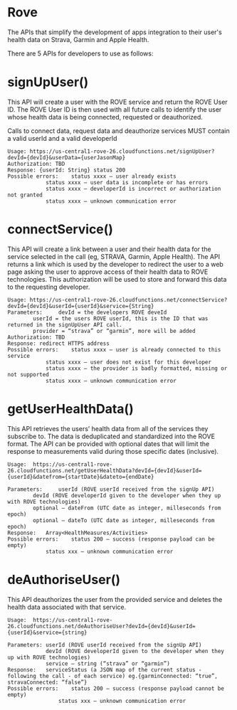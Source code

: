 # Rove
The APIs that simplify the development of apps integration to their user's health data on Strava, Garmin and Apple Health.

There are 5 APIs for developers to use as follows:

# signUpUser()

This API will create a user with the ROVE service and return the ROVE User ID.  The ROVE User ID is then used with all future calls to identify the user whose health data is being connected, requested or deauthorized.

Calls to connect data, request data and deauthorize services MUST contain a valid userId and a valid developerId 

	Usage: https://us-central1-rove-26.cloudfunctions.net/signUpUser?devId={devId}&userData={userJasonMap}
	Authorization: TBD
	Response: {userId: String} status 200
	Possible errors: 	status xxxx – user already exists
				status xxxx – user data is incomplete or has errors
				status xxxx – developerId is incorrect or authorization not granted
				status xxxx – unknown communication error

# connectService()

This API will create a link between a user and their health data for the service selected in the call (eg, STRAVA, Garmin, Apple Health).  The API returns a link which is used by the developer to redirect the user to a web page asking the user to approve access of their health data to ROVE technologies.  This authorization will be used to store and forward this data to the requesting developer.

	Usage: https://us-central1-rove-26.cloudfunctions.net/connectService?devId={devId}&userId={userId}&service={String}
	Parameters: 	devId = the developers ROVE deveId
			userId = the users ROVE userId, this is the ID that was returned in the signUpUser API call.
			provider = “strava” or “garmin”, more will be added
	Authorization: TBD
	Response: redirect HTTPS address
	Possible errors: 	status xxxx – user is already connected to this service
				status xxxx – user does not exist for this developer
				status xxxx – the provider is badly formatted, missing or not supported
				status xxxx – unknown communication error


# getUserHealthData()

This API retrieves the users’ health data from all of the services they subscribe to.  The data is deduplicated and standardized into the ROVE format.  The API can be provided with optional dates that will limit the response to measurements valid during those specific dates (inclusive).


	Usage:  https://us-central1-rove-26.cloudfunctions.net/getUserHealthData?devId={devId}&userId={userId}&datefrom={startDate}&dateto={endDate}

	Parameters: 	userId (ROVE userId received from the signUp API)
			devId (ROVE developerId given to the developer when they up with ROVE technologies)
			optional – dateFrom (UTC date as integer, milleseconds from epoch)
			optional – dateTo (UTC date as integer, milleseconds from epoch)
	Response:  	Array<HealthMeasures/Activities>
	Possible errors:	status 200 – success (response payload can be empty)
				status xxx – unknown communication error

# deAuthoriseUser()

This API deauthorizes the user from the provided service and deletes the health data associated with that service.

    Usage:  https://us-central1-rove-26.cloudfunctions.net/deAuthoriseUser?devId={devId}&userId={userId}&service={string}

    Parameters: userId (ROVE userId received from the signUp API)
            	devId (ROVE developerId given to the developer when they up with ROVE technologies)
            	service – string (“strava” or “garmin”)
    Response:  	serviceStatus (a JSON map of the current status - following the call - of each service) eg.{garminConnected: “true”, stravaConnected: “false”}
    Possible errors:	status 200 – success (response payload cannot be empty)
                	status xxx – unknown communication error


